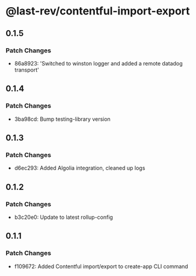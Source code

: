 # @last-rev/contentful-import-export

## 0.1.5

### Patch Changes

- 86a8923: 'Switched to winston logger and added a remote datadog transport'

## 0.1.4

### Patch Changes

- 3ba98cd: Bump testing-library version

## 0.1.3

### Patch Changes

- d6ec293: Added Algolia integration, cleaned up logs

## 0.1.2

### Patch Changes

- b3c20e0: Update to latest rollup-config

## 0.1.1

### Patch Changes

- f109672: Added Contentful import/export to create-app CLI command
